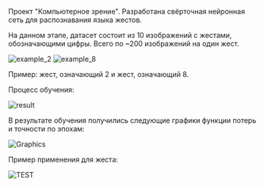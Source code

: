Проект "Компьютерное зрение". Разработана свёрточная нейронная сеть для распознавания языка жестов. 

На данном этапе, датасет состоит из 10 изображений с жестами, обозначающими цифры. Всего по ~200 изображений на один жест.
 
![example_2](https://github.com/user-attachments/assets/6e5fcc36-4136-4c4f-a141-d75220c58b8c) ![example_8](https://github.com/user-attachments/assets/d2727d6e-da8b-4fe2-8ac8-d01c408c69c1)

Пример: жест, означающий 2 и жест, означающий 8.

Процесс обучения:

![result](https://github.com/user-attachments/assets/51914bb3-eee0-4db4-8c17-84069efbfbf0)

В результате обучения получились следующие графики функции потерь и точности по эпохам:

![Graphics](https://github.com/user-attachments/assets/8aae7c0d-8c91-4385-bb35-68a5577bef54)

Пример применения для жеста:

![TEST](https://github.com/user-attachments/assets/31a4c6ea-a2a2-4ab5-a738-c6de2621183b)
